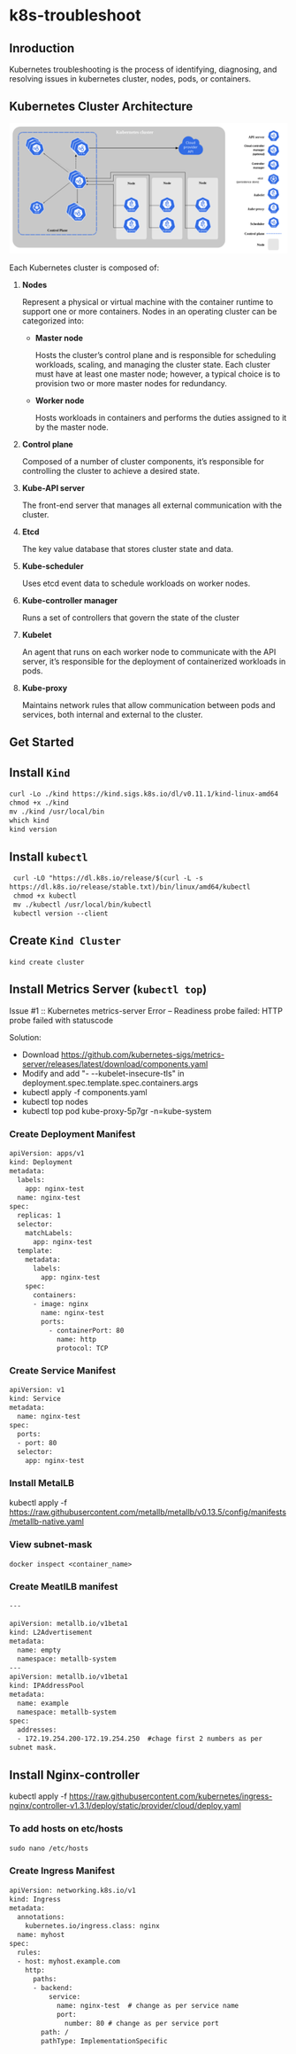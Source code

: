 # k8s-troubleshoot

## Inroduction

Kubernetes troubleshooting is the process of identifying, diagnosing, and resolving issues in kubernetes cluster, nodes, pods, or containers.

## Kubernetes Cluster Architecture
 ![Kubernetes Architecture](./image/architecture.png) 

Each Kubernetes cluster is composed of:

1. **Nodes**
    
    Represent a physical or virtual machine with the container runtime to support one or more containers. Nodes in an operating cluster can be categorized into:
    * **Master node**

      Hosts the cluster’s control plane and is responsible for scheduling workloads, scaling, and managing the cluster state. Each cluster must have at least one master node; however, a typical choice is to provision two or more master nodes for redundancy.
          
    * **Worker node**
    
      Hosts workloads in containers and performs the duties assigned to it by the master node.‍

2. **Control plane**

    Composed of a number of cluster components, it’s responsible for controlling the cluster to achieve a desired state.‍

3. **Kube-API server**

    The front-end server that manages all external communication with the cluster.‍

4. **Etcd**

    The key value database that stores cluster state and data.‍

5. **Kube-scheduler**

    Uses etcd event data to schedule workloads on worker nodes.‍

6. **Kube-controller manager**

    Runs a set of controllers that govern the state of the cluster‍

7. **Kubelet** 

    An agent that runs on each worker node to communicate with the API server, it’s responsible for the deployment of containerized workloads in pods.‍

8. **Kube-proxy**

    Maintains network rules that allow communication between pods and services, both internal and external to the cluster.

## Get Started

## Install ```Kind```

  ```
  curl -Lo ./kind https://kind.sigs.k8s.io/dl/v0.11.1/kind-linux-amd64
  chmod +x ./kind
  mv ./kind /usr/local/bin
  which kind
  kind version
  ```


## Install ``kubectl``
 
```
 curl -LO "https://dl.k8s.io/release/$(curl -L -s https://dl.k8s.io/release/stable.txt)/bin/linux/amd64/kubectl
 chmod +x kubectl
 mv ./kubectl /usr/local/bin/kubectl
 kubectl version --client
```
## Create ```Kind Cluster```
 ```
 kind create cluster
 ```
 
## Install Metrics Server (``kubectl top``)
Issue #1 :: Kubernetes metrics-server Error – Readiness probe failed: HTTP probe failed with statuscode

Solution:
 
- Download https://github.com/kubernetes-sigs/metrics-server/releases/latest/download/components.yaml
- Modify and add "- --kubelet-insecure-tls" in deployment.spec.template.spec.containers.args
- kubectl apply -f components.yaml
- kubectl top nodes
- kubectl top  pod kube-proxy-5p7gr -n=kube-system


### Create Deployment Manifest

```
apiVersion: apps/v1
kind: Deployment
metadata:
  labels:
    app: nginx-test
  name: nginx-test
spec:
  replicas: 1
  selector:
    matchLabels:
      app: nginx-test
  template:
    metadata:
      labels:
        app: nginx-test
    spec:
      containers:
      - image: nginx
        name: nginx-test
        ports:
          - containerPort: 80
            name: http
            protocol: TCP
```

### Create Service Manifest


```
apiVersion: v1
kind: Service
metadata:
  name: nginx-test
spec:
  ports:
  - port: 80
  selector:
    app: nginx-test
```


### Install MetalLB
kubectl apply -f https://raw.githubusercontent.com/metallb/metallb/v0.13.5/config/manifests/metallb-native.yaml
 
### View subnet-mask
```docker inspect <container_name>```

### Create MeatlLB manifest
```
---

apiVersion: metallb.io/v1beta1
kind: L2Advertisement
metadata:
  name: empty
  namespace: metallb-system
---
apiVersion: metallb.io/v1beta1
kind: IPAddressPool
metadata:
  name: example
  namespace: metallb-system
spec:
  addresses:
  - 172.19.254.200-172.19.254.250  #chage first 2 numbers as per subnet mask.
```

## Install Nginx-controller
  kubectl apply -f https://raw.githubusercontent.com/kubernetes/ingress-nginx/controller-v1.3.1/deploy/static/provider/cloud/deploy.yaml

### To add hosts on etc/hosts
```sudo nano /etc/hosts```

### Create Ingress Manifest
```
apiVersion: networking.k8s.io/v1
kind: Ingress
metadata:
  annotations:
    kubernetes.io/ingress.class: nginx
  name: myhost
spec:
  rules:
  - host: myhost.example.com
    http:
      paths:
      - backend:
          service:
            name: nginx-test  # change as per service name
            port:
              number: 80 # change as per service port
        path: /
        pathType: ImplementationSpecific
```